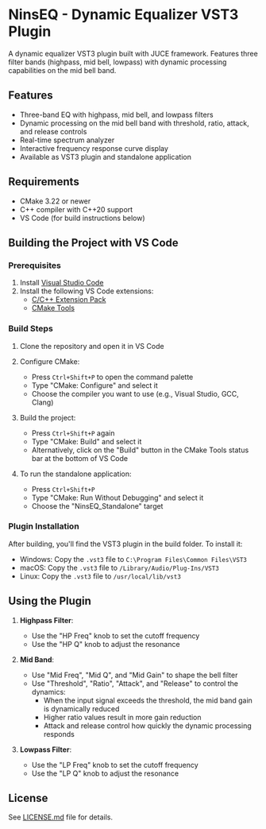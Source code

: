 # NinsEQ - Dynamic Equalizer VST3 Plugin

A dynamic equalizer VST3 plugin built with JUCE framework. Features three filter bands (highpass, mid bell, lowpass) with dynamic processing capabilities on the mid bell band.

## Features

- Three-band EQ with highpass, mid bell, and lowpass filters
- Dynamic processing on the mid bell band with threshold, ratio, attack, and release controls
- Real-time spectrum analyzer
- Interactive frequency response curve display
- Available as VST3 plugin and standalone application

## Requirements

- CMake 3.22 or newer
- C++ compiler with C++20 support
- VS Code (for build instructions below)

## Building the Project with VS Code

### Prerequisites

1. Install [Visual Studio Code](https://code.visualstudio.com/)
2. Install the following VS Code extensions:
   - [C/C++ Extension Pack](https://marketplace.visualstudio.com/items?itemName=ms-vscode.cpptools-extension-pack)
   - [CMake Tools](https://marketplace.visualstudio.com/items?itemName=ms-vscode.cmake-tools)

### Build Steps

1. Clone the repository and open it in VS Code
2. Configure CMake:
   - Press `Ctrl+Shift+P` to open the command palette
   - Type "CMake: Configure" and select it
   - Choose the compiler you want to use (e.g., Visual Studio, GCC, Clang)

3. Build the project:
   - Press `Ctrl+Shift+P` again
   - Type "CMake: Build" and select it
   - Alternatively, click on the "Build" button in the CMake Tools status bar at the bottom of VS Code

4. To run the standalone application:
   - Press `Ctrl+Shift+P`
   - Type "CMake: Run Without Debugging" and select it
   - Choose the "NinsEQ_Standalone" target

### Plugin Installation

After building, you'll find the VST3 plugin in the build folder. To install it:

- Windows: Copy the `.vst3` file to `C:\Program Files\Common Files\VST3`
- macOS: Copy the `.vst3` file to `/Library/Audio/Plug-Ins/VST3`
- Linux: Copy the `.vst3` file to `/usr/local/lib/vst3`

## Using the Plugin

1. **Highpass Filter**:
   - Use the "HP Freq" knob to set the cutoff frequency
   - Use the "HP Q" knob to adjust the resonance

2. **Mid Band**:
   - Use "Mid Freq", "Mid Q", and "Mid Gain" to shape the bell filter
   - Use "Threshold", "Ratio", "Attack", and "Release" to control the dynamics:
     - When the input signal exceeds the threshold, the mid band gain is dynamically reduced
     - Higher ratio values result in more gain reduction
     - Attack and release control how quickly the dynamic processing responds

3. **Lowpass Filter**:
   - Use the "LP Freq" knob to set the cutoff frequency
   - Use the "LP Q" knob to adjust the resonance

## License

See [LICENSE.md](LICENSE.md) file for details.
